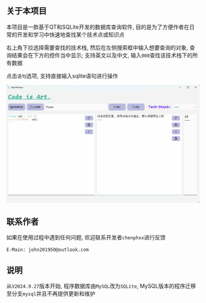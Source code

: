 ## 关于本项目

本项目是一款基于QT和SQLite开发的数据库查询软件, 目的是为了方便作者在日常的开发和学习中快速地查找某个技术点或知识点<br>

右上角下拉选择需要查找的技术栈, 然后在左侧搜索框中输入想要查询的对象, 查询结果会在下方的控件当中显示; 支持英文以及中文, 输入`000`查找该技术栈下的所有数据<br>

点击`语句`选项, 支持直接输入sqlite语句进行操作 

![](sources/运行示例.png) 

## 联系作者

如果在使用过程中遇到任何问题, 欢迎联系开发者`chenphxx`进行反馈 

```
E-Main: john201950@outlook.com
```

## 说明

从`V2024.9.27`版本开始, 程序数据库由`MySQL`改为`SQLite`, MySQL版本的程序迁移至分支`mysql`并且不再提供更新和维护 
